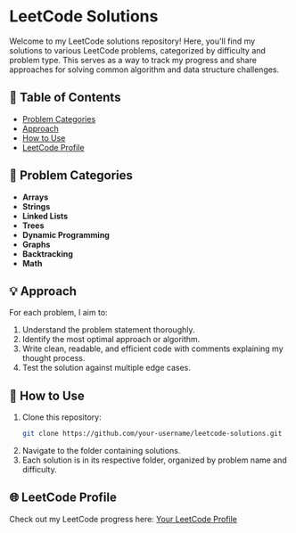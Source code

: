 # LeetCode Solutions

Welcome to my LeetCode solutions repository! Here, you'll find my solutions to various LeetCode problems, categorized by difficulty and problem type. This serves as a way to track my progress and share approaches for solving common algorithm and data structure challenges.

## 📝 Table of Contents
- [Problem Categories](#problem-categories)
- [Approach](#approach)
- [How to Use](#how-to-use)
- [LeetCode Profile](#leetcode-profile)

## 📂 Problem Categories
- **Arrays**
- **Strings**
- **Linked Lists**
- **Trees**
- **Dynamic Programming**
- **Graphs**
- **Backtracking**
- **Math**

## 💡 Approach
For each problem, I aim to:
1. Understand the problem statement thoroughly.
2. Identify the most optimal approach or algorithm.
3. Write clean, readable, and efficient code with comments explaining my thought process.
4. Test the solution against multiple edge cases.

## 🚀 How to Use
1. Clone this repository:
    ```bash
    git clone https://github.com/your-username/leetcode-solutions.git
    ```
2. Navigate to the folder containing solutions.
3. Each solution is in its respective folder, organized by problem name and difficulty.

## 🌐 LeetCode Profile
Check out my LeetCode progress here: [Your LeetCode Profile](https://leetcode.com/etolla/)
